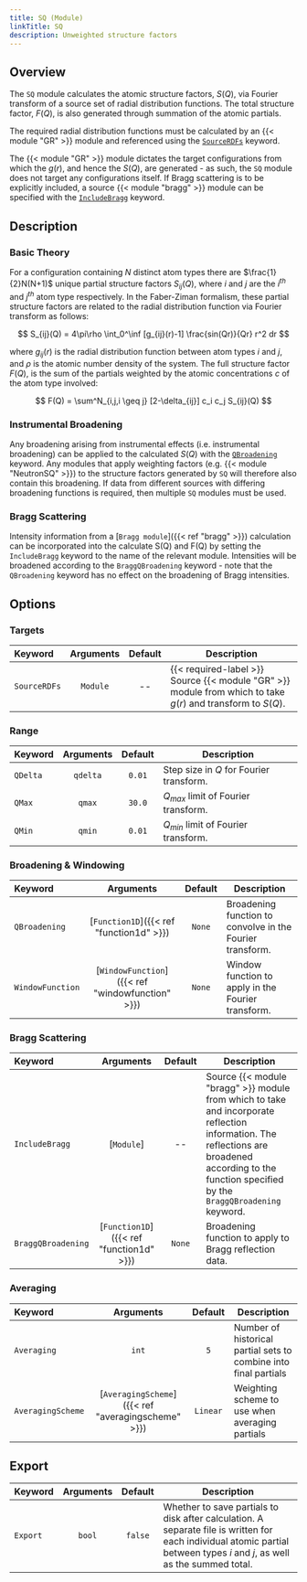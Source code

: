 ```yaml
---
title: SQ (Module)
linkTitle: SQ
description: Unweighted structure factors
---
```


## Overview

The `SQ` module calculates the atomic structure factors, $S(Q)$, via Fourier transform of a source set of radial distribution functions. The total structure factor, $F(Q)$, is also generated through summation of the atomic partials.

The required radial distribution functions must be calculated by an {{< module "GR" >}} module and referenced using the [`SourceRDFs`](#targets) keyword.

The {{< module "GR" >}} module dictates the target configurations from which the $g(r)$, and hence the $S(Q)$, are generated - as such, the `SQ` module does not target any configurations itself. If Bragg scattering is to be explicitly included, a source {{< module "bragg" >}} module can be specified with the [`IncludeBragg`](#control) keyword.

## Description

### Basic Theory

For a configuration containing $N$ distinct atom types there are $\frac{1}{2}N(N+1)$ unique partial structure factors $S_{ij}(Q)$, where $i$ and $j$ are the $i^{th}$ and $j^{th}$ atom type respectively. In the Faber-Ziman formalism, these partial structure factors are related to the radial distribution function via Fourier transform as follows:

$$ S_{ij}(Q) = 4\pi\rho \int_0^\inf [g_{ij}(r)-1] \frac{sin(Qr)}{Qr} r^2 dr $$

where $g_{ij}(r)$ is the radial distribution function between atom types $i$ and $j$, and $\rho$ is the atomic number density of the system. The full structure factor $F(Q)$, is the sum of the partials weighted by the atomic concentrations $c$ of the atom type involved:

$$ F(Q) = \sum^N_{i,j,i \geq j}  [2-\delta_{ij}] c_i c_j S_{ij}(Q) $$

### Instrumental Broadening

Any broadening arising from instrumental effects (i.e. instrumental broadening) can be applied to the calculated $S(Q)$ with the [`QBroadening`](#control) keyword. Any modules that apply weighting factors (e.g. {{< module "NeutronSQ" >}}) to the structure factors generated by `SQ` will therefore also contain this broadening. If data from different sources with differing broadening functions is required, then multiple `SQ` modules must be used.

### Bragg Scattering

Intensity information from a [`Bragg module`]({{< ref "bragg" >}}) calculation can be incorporated into the calculate S(Q) and F(Q) by setting the `IncludeBragg` keyword to the name of the relevant module. Intensities will be broadened according to the `BraggQBroadening` keyword - note that the `QBroadening` keyword has no effect on the broadening of Bragg intensities.

## Options

### Targets

|Keyword|Arguments|Default|Description|
|:------|:--:|:-----:|-----------|
|`SourceRDFs`|`Module`|--|{{< required-label >}} Source {{< module "GR" >}} module from which to take $g(r)$ and transform to $S(Q)$.|

### Range

|Keyword|Arguments|Default|Description|
|:------|:--:|:-----:|-----------|
|`QDelta`|`qdelta`|`0.01`|Step size in $Q$ for Fourier transform.|
|`QMax`|`qmax`|`30.0`|$Q_{max}$ limit of Fourier transform.|
|`QMin`|`qmin`|`0.01`|$Q_{min}$ limit of Fourier transform.|

### Broadening & Windowing

|Keyword|Arguments|Default|Description|
|:------|:--:|:-----:|-----------|
|`QBroadening`|[`Function1D`]({{< ref "function1d" >}})|`None`|Broadening function to convolve in the Fourier transform.|
|`WindowFunction`|[`WindowFunction`]({{< ref "windowfunction" >}})|`None`|Window function to apply in the Fourier transform.|

### Bragg Scattering

|Keyword|Arguments|Default|Description|
|:------|:--:|:-----:|-----------|
|`IncludeBragg`|[`Module`]|--|Source {{< module "bragg" >}} module from which to take and incorporate reflection information. The reflections are broadened according to the function specified by the `BraggQBroadening` keyword.|
|`BraggQBroadening`|[`Function1D`]({{< ref "function1d" >}})|`None`|Broadening function to apply to Bragg reflection data.|

### Averaging

|Keyword|Arguments|Default|Description|
|:------|:--:|:-----:|-----------|
|`Averaging`|`int`|`5`|Number of historical partial sets to combine into final partials|
|`AveragingScheme`|[`AveragingScheme`]({{< ref "averagingscheme" >}})|`Linear`|Weighting scheme to use when averaging partials|

## Export

|Keyword|Arguments|Default|Description|
|:------|:--:|:-----:|-----------|
|`Export`|`bool`|`false`|Whether to save partials to disk after calculation. A separate file is written for each individual atomic partial between types $i$ and $j$, as well as the summed total.|
